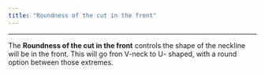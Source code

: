 ```yaml
---
title: "Roundness of the cut in the front"
---
```


***

The **Roundness of the cut in the front** controls the shape of the neckline will be in the front.
This will go fron V-neck to U- shaped, with a round option between those extremes.




